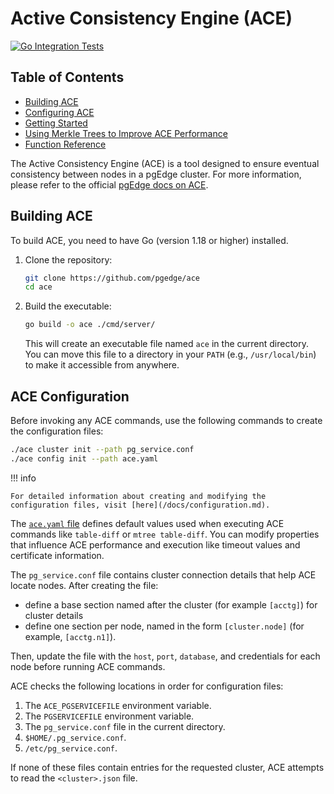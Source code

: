 # Active Consistency Engine (ACE)
[![Go Integration Tests](https://github.com/pgEdge/ace/actions/workflows/test.yml/badge.svg?branch=main)](https://github.com/pgEdge/ace/actions/workflows/test.yml)

## Table of Contents
- [Building ACE](README.md#building-ace)
- [Configuring ACE](./docs/configuration.md)
- [Getting Started](./docs/using_ace.md)
- [Using Merkle Trees to Improve ACE Performance](./docs/merkle.md)
- [Function Reference](./docs/functions/index.md)

The Active Consistency Engine (ACE) is a tool designed to ensure eventual consistency between nodes in a pgEdge cluster. For more information, please refer to the official [pgEdge docs on ACE](https://docs.pgedge.com/ace).


## Building ACE

To build ACE, you need to have Go (version 1.18 or higher) installed.

1.  Clone the repository:
    ```sh
    git clone https://github.com/pgedge/ace
    cd ace
    ```

2.  Build the executable:
    ```sh
    go build -o ace ./cmd/server/
    ```
    This will create an executable file named `ace` in the current directory. You can move this file to a directory in your `PATH` (e.g., `/usr/local/bin`) to make it accessible from anywhere.

## ACE Configuration

Before invoking any ACE commands, use the following commands to create the configuration files:

```sh
./ace cluster init --path pg_service.conf
./ace config init --path ace.yaml
```

!!! info

    For detailed information about creating and modifying the configuration files, visit [here](/docs/configuration.md).

The [`ace.yaml` file](ace.yaml) defines default values used when executing ACE commands like `table-diff` or `mtree table-diff`.  You can modify properties that influence ACE performance and execution like timeout values and certificate information.

The `pg_service.conf` file contains cluster connection details that help ACE locate nodes.  After creating the file: 

* define a base section named after the cluster (for example `[acctg]`) for cluster details
* define one section per node, named in the form `[cluster.node]` (for example, `[acctg.n1]`). 

Then, update the file with the `host`, `port`, `database`, and credentials for each node before running ACE commands.

ACE checks the following locations in order for configuration files:

1. The `ACE_PGSERVICEFILE` environment variable.
2. The `PGSERVICEFILE` environment variable.
3. The `pg_service.conf` file in the current directory.
4. `$HOME/.pg_service.conf`.
5. `/etc/pg_service.conf`.

If none of these files contain entries for the requested cluster, ACE attempts to read the `<cluster>.json` file.

